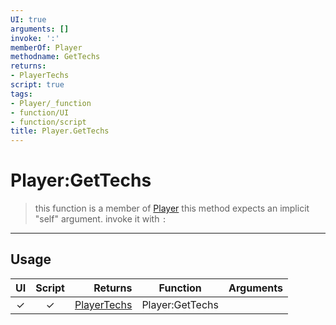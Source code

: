 ```yaml
---
UI: true
arguments: []
invoke: ':'
memberOf: Player
methodname: GetTechs
returns:
- PlayerTechs
script: true
tags:
- Player/_function
- function/UI
- function/script
title: Player.GetTechs
---
```

# Player:GetTechs
> this function is a member of [Player](civ-6/lua/Player.md)
> this method expects an implicit "self" argument. invoke it with `:`
-----
## Usage
|  UI | Script | Returns | Function | Arguments |
|:---:|:------:|-------:|:--------:|:---------|
|✓|✓|[PlayerTechs](civ-6/lua/PlayerTechs.md)|Player:GetTechs||
